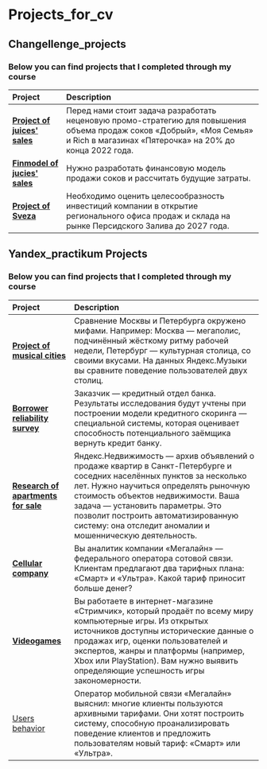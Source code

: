 # Projects_for_cv
## Changellenge_projects
### Below you can find projects that I completed through my course
 Project | Description | 
| :-------| :-----------|
| [**Project of juices' sales**](https://github.com/didizzy/Projects_for_cv/blob/main/Chagellenge_projects/pr_1.pdf) | Перед нами стоит задача разработать неценовую промо-стратегию для повышения объема продаж соков «Добрый», «Моя Семья» и Rich в магазинах «Пятерочка» на 20% до конца 2022 года.|
| [**Finmodel of jucies' sales**](https://github.com/didizzy/Projects_for_cv/blob/main/Chagellenge_projects/pr_1_%D1%84%D0%B8%D0%BD%D0%BC%D0%BE%D0%B4.xlsx) |Нужно разработать финансовую модель продажи соков и рассчитать будущие затраты.|
| [**Project of Sveza**](https://github.com/didizzy/Projects_for_cv/blob/main/Chagellenge_projects/pr_2.pdf) | Необходимо оценить целесообразность инвестиций компании в открытие регионального офиса продаж и склада на рынке Персидского Залива до 2027 года.|



## Yandex_practikum Projects
### Below you can find projects that I completed through my course

| Project | Description | 
| :-------| :-----------|
| [**Project of musical cities**](https://github.com/didizzy/Projects_for_cv/blob/main/notebooks/%D0%9F%D1%80%D0%BE%D0%B5%D0%BA%D1%82%20%D0%BC%D1%83%D0%B7%D1%8B%D0%BA%D0%B0%D0%BB%D1%8C%D0%BD%D1%8B%D1%85%20%D0%B3%D0%BE%D1%80%D0%BE%D0%B4%D0%BE%D0%B2.ipynb) | Сравнение Москвы и Петербурга окружено мифами. Например: Москва — мегаполис, подчинённый жёсткому ритму рабочей недели, Петербург — культурная столица, со своими вкусами. На данных Яндекс.Музыки вы сравните поведение пользователей двух столиц. |
| [**Borrower reliability survey**](https://github.com/didizzy/Projects_for_cv/blob/main/notebooks/%D0%98%D1%81%D1%81%D0%BB%D0%B5%D0%B4%D0%BE%D0%B2%D0%B0%D0%BD%D0%B8%D0%B5%20%D0%BD%D0%B0%D0%B4%D0%B5%D0%B6%D0%BD%D0%BE%D1%81%D1%82%D0%B8%20%D0%B7%D0%B0%D0%B5%D0%BC%D1%89%D0%B8%D0%BA%D0%BE%D0%B2.ipynb) | Заказчик — кредитный отдел банка.  Результаты исследования будут учтены при построении модели кредитного скоринга — специальной системы, которая оценивает способность потенциального заёмщика вернуть кредит банку. |
| [**Research of apartments for sale**](https://github.com/didizzy/Projects_for_cv/blob/main/notebooks/%D0%98%D1%81%D1%81%D0%BB%D0%B5%D0%B4%D0%BE%D0%B2%D0%B0%D0%BD%D0%B8%D0%B5%20%D0%BD%D0%B5%D0%B4%D0%B2%D0%B8%D0%B6%D0%B8%D0%BC%D0%BE%D1%81%D1%82%D0%B8%20%D0%A1%D0%B0%D0%BD%D0%BA%D1%82-%D0%9F%D0%B5%D1%82%D0%B5%D1%80%D0%B1%D1%83%D1%80%D0%B3%D0%B0.ipynb) | Яндекс.Недвижимость — архив объявлений о продаже квартир в Санкт-Петербурге и соседних населённых пунктов за несколько лет. Нужно научиться определять рыночную стоимость объектов недвижимости. Ваша задача — установить параметры. Это позволит построить автоматизированную систему: она отследит аномалии и мошенническую деятельность. |
| [**Cellular company**](https://github.com/didizzy/Projects_for_cv/blob/main/notebooks/%D0%98%D1%81%D1%81%D0%BB%D0%B5%D0%B4%D0%BE%D0%B2%D0%B0%D0%BD%D0%B8%D0%B5%20%D1%82%D0%B0%D1%80%D0%B8%D1%84%D0%BE%D0%B2%20%D0%BA%D0%BE%D0%BC%D0%BF%D0%B0%D0%BD%D0%B8%D0%B8%20_%D0%9C%D0%B5%D0%B3%D0%B0%D0%BB%D0%B0%D0%B8%CC%86%D0%BD_.ipynb) |  Вы аналитик компании «Мегалайн» — федерального оператора сотовой связи. Клиентам предлагают два тарифных плана: «Смарт» и «Ультра». Какой тариф приносит больше денег?|
| [**Videogames**](https://github.com/didizzy/Projects_for_cv/blob/main/notebooks/%D0%98%D1%81%D1%81%D0%BB%D0%B5%D0%B4%D0%BE%D0%B2%D0%B0%D0%BD%D0%B8%D0%B5%20%D0%BF%D1%80%D0%BE%D0%B4%D0%B0%D0%B6%20%D0%B8%D0%B3%D1%80.ipynb) | Вы работаете в интернет-магазине «Стримчик», который продаёт по всему миру компьютерные игры. Из открытых источников доступны исторические данные о продажах игр, оценки пользователей и экспертов, жанры и платформы (например, Xbox или PlayStation). Вам нужно выявить определяющие успешность игры закономерности. |
| [Users behavior](https://github.com/Danilov-Egor/Yandex_data_science/blob/main/projects/users_behavior.ipynb) | Оператор мобильной связи «Мегалайн» выяснил: многие клиенты пользуются архивными тарифами. Они хотят построить систему, способную проанализировать поведение клиентов и предложить пользователям новый тариф: «Смарт» или «Ультра». |
